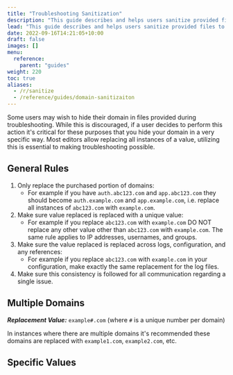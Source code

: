 ```yaml
---
title: "Troubleshooting Sanitization"
description: "This guide describes and helps users sanitize provided files to hide privacy related values for troubleshooting"
lead: "This guide describes and helps users sanitize provided files to hide information for privacy."
date: 2022-09-16T14:21:05+10:00
draft: false
images: []
menu:
  reference:
    parent: "guides"
weight: 220
toc: true
aliases:
  - /r/sanitize
  - /reference/guides/domain-sanitizaiton
---
```


Some users may wish to hide their domain in files provided during troubleshooting. While this is discouraged, if a user
decides to perform this action it's critical for these purposes that you hide your domain in a very specific
way. Most editors allow replacing all instances of a value, utilizing this is essential to making troubleshooting
possible.

## General Rules

1. Only replace the purchased portion of domains:
   - For example if you have `auth.abc123.com` and `app.abc123.com` they
   should become `auth.example.com` and `app.example.com`, i.e. replace all instances of `abc123.com` with `example.com`.
2. Make sure value replaced is replaced with a unique value:
   - For example if you replace `abc123.com` with `example.com` DO NOT replace any other value other than `abc123.com` with
   `example.com`. The same rule applies to IP addresses, usernames, and groups.
3. Make sure the value replaced is replaced across logs, configuration, and any references:
   - For example if you replace `abc123.com` with `example.com` in your configuration, make exactly the same replacement
   for the log files.
4. Make sure this consistency is followed for all communication regarding a single issue.

## Multiple Domains

*__Replacement Value:__* `example#.com` (where `#` is a unique number per domain)

In instances where there are multiple domains it's recommended these domains are replaced with `example1.com`,
`example2.com`, etc.

## Specific Values
